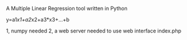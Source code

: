 A Multiple Linear Regression tool written in Python

y=a1*x1+a2*x2+a3*x3+...+b

1, numpy needed
2, a web server needed to use web interface index.php
